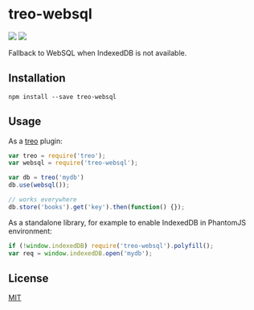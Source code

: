 # treo-websql

[![](https://img.shields.io/npm/v/treo-websql.svg)](https://npmjs.org/package/treo-websql)
[![](http://img.shields.io/npm/dm/treo-websql.svg)](https://npmjs.org/package/treo-websql)

Fallback to WebSQL when IndexedDB is not available.

## Installation

    npm install --save treo-websql

## Usage

As a [treo](http://treojs.com) plugin:

```js
var treo = require('treo');
var websql = require('treo-websql');

var db = treo('mydb')
db.use(websql());

// works everywhere
db.store('books').get('key').then(function() {});
```

As a standalone library, for example to enable IndexedDB in PhantomJS environment:

```js
if (!window.indexedDB) require('treo-websql').polyfill();
var req = window.indexedDB.open('mydb');
```

## License

[MIT](./LICENSE)
